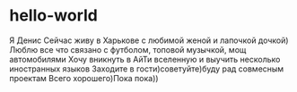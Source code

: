 # hello-world
Я Денис
Сейчас живу в Харькове с любимой женой и лапочкой дочкой)
Люблю все что связано с футболом, топовой музычкой, мощ автомобилями
Хочу вникнуть в АйТи вселенную и выучить несколько иностранных языков
Заходите в гости)советуйте)буду рад совмесным проектам 
Всего хорошего)Пока пока))

